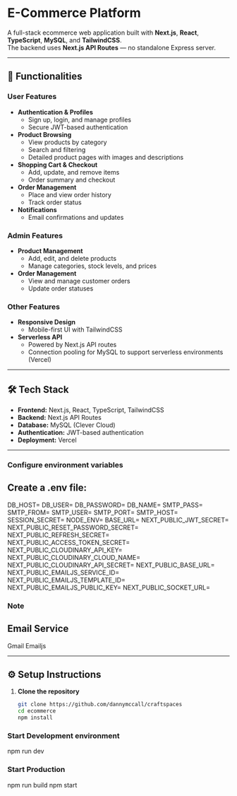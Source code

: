 # E-Commerce Platform

A full-stack ecommerce web application built with **Next.js**, **React**, **TypeScript**, **MySQL**, and **TailwindCSS**.  
The backend uses **Next.js API Routes** — no standalone Express server.

---

## 🚀 Functionalities

### User Features
- **Authentication & Profiles**
  - Sign up, login, and manage profiles
  - Secure JWT-based authentication
- **Product Browsing**
  - View products by category
  - Search and filtering
  - Detailed product pages with images and descriptions
- **Shopping Cart & Checkout**
  - Add, update, and remove items
  - Order summary and checkout
- **Order Management**
  - Place and view order history
  - Track order status
- **Notifications**
  - Email confirmations and updates

### Admin Features
- **Product Management**
  - Add, edit, and delete products
  - Manage categories, stock levels, and prices
- **Order Management**
  - View and manage customer orders
  - Update order statuses

### Other Features
- **Responsive Design**
  - Mobile-first UI with TailwindCSS
- **Serverless API**
  - Powered by Next.js API routes
  - Connection pooling for MySQL to support serverless environments (Vercel)

---

## 🛠️ Tech Stack

- **Frontend:** Next.js, React, TypeScript, TailwindCSS
- **Backend:** Next.js API Routes
- **Database:** MySQL (Clever Cloud)
- **Authentication:** JWT-based authentication
- **Deployment:** Vercel

---


### Configure environment variables
## Create a .env file:
DB_HOST=
DB_USER=
DB_PASSWORD=
DB_NAME=
SMTP_PASS=
SMTP_FROM=
SMTP_USER=
SMTP_PORT=
SMTP_HOST=
SESSION_SECRET=
NODE_ENV=
BASE_URL=
NEXT_PUBLIC_JWT_SECRET=
NEXT_PUBLIC_RESET_PASSWORD_SECRET=
NEXT_PUBLIC_REFRESH_SECRET=
NEXT_PUBLIC_ACCESS_TOKEN_SECRET=
NEXT_PUBLIC_CLOUDINARY_API_KEY=
NEXT_PUBLIC_CLOUDINARY_CLOUD_NAME=
NEXT_PUBLIC_CLOUDINARY_API_SECRET=
NEXT_PUBLIC_BASE_URL=
NEXT_PUBLIC_EMAILJS_SERVICE_ID=
NEXT_PUBLIC_EMAILJS_TEMPLATE_ID=
NEXT_PUBLIC_EMAILJS_PUBLIC_KEY=
NEXT_PUBLIC_SOCKET_URL=

### Note
## Email Service
Gmail
Emailjs

---
## ⚙️ Setup Instructions

1. **Clone the repository**
   ```bash
   git clone https://github.com/dannymccall/craftspaces
   cd ecommerce
   npm install 

### Start Development environment
   npm run dev
   
### Start Production
npm run build 
npm start
